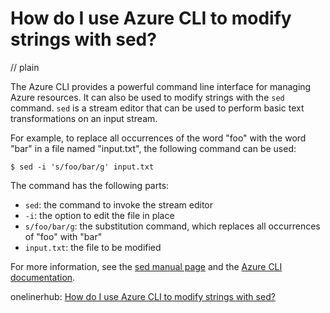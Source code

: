 # How do I use Azure CLI to modify strings with sed?
// plain

The Azure CLI provides a powerful command line interface for managing Azure resources. It can also be used to modify strings with the `sed` command. `sed` is a stream editor that can be used to perform basic text transformations on an input stream.

For example, to replace all occurrences of the word "foo" with the word "bar" in a file named "input.txt", the following command can be used:
```
$ sed -i 's/foo/bar/g' input.txt
```

The command has the following parts:
- `sed`: the command to invoke the stream editor
- `-i`: the option to edit the file in place
- `s/foo/bar/g`: the substitution command, which replaces all occurrences of "foo" with "bar"
- `input.txt`: the file to be modified

For more information, see the [sed manual page](https://www.gnu.org/software/sed/manual/sed.html) and the [Azure CLI documentation](https://docs.microsoft.com/en-us/cli/azure/).

onelinerhub: [How do I use Azure CLI to modify strings with sed?](https://onelinerhub.com/cli-sed/how-do-i-use-azure-cli-to-modify-strings-with-sed)